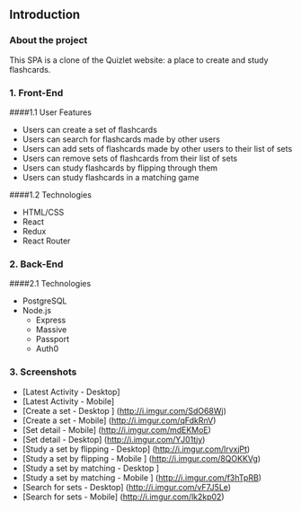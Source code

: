## Introduction
### About the project
This SPA is a clone of the Quizlet website: a place to create and study flashcards. 

### 1. Front-End
####1.1 User Features
  * Users can create a set of flashcards 
  * Users can search for flashcards made by other users
  * Users can add sets of flashcards made by other users to their list of sets
  * Users can remove sets of flashcards from their list of sets
  * Users can study flashcards by flipping through them
  * Users can study flashcards in a matching game

####1.2 Technologies
  * HTML/CSS
  * React
  * Redux
  * React Router

### 2. Back-End

####2.1 Technologies
  * PostgreSQL
  * Node.js
    * Express
    * Massive
    * Passport
    * Auth0

### 3. Screenshots
  * [Latest Activity - Desktop]
  * [Latest Activity - Mobile]
  * [Create a set - Desktop ] (http://i.imgur.com/SdO68Wj)
  * [Create a set - Mobile] (http://i.imgur.com/qFdkRnV)
  * [Set detail - Mobile] (http://i.imgur.com/mdEKMoE)
  * [Set detail - Desktop] (http://i.imgur.com/YJ01tjy)
  * [Study a set by flipping - Desktop] (http://i.imgur.com/lrvxjPt)
  * [Study a set by flipping - Mobile ] (http://i.imgur.com/8QOKKVg)
  * [Study a set by matching - Desktop ]
  * [Study a set by matching - Mobile ] (http://i.imgur.com/f3hTpRB)
  * [Search for sets - Desktop] (http://i.imgur.com/vF7J5Le)
  * [Search for sets - Mobile] (http://i.imgur.com/lk2kp02)
